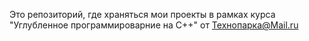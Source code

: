 Это репозиторий, где храняться мои проекты в рамках курса "Углубленное программироварние на C++" от Технопарка@Mail.ru
